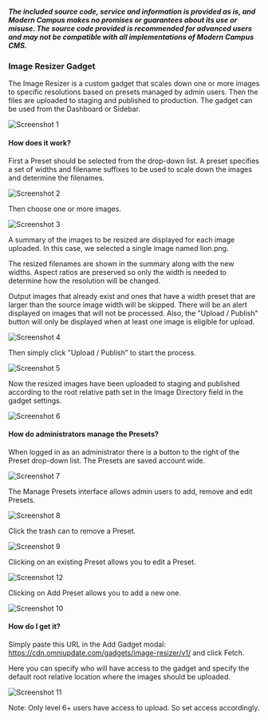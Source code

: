 ***The included source code, service and information is provided as is, and Modern Campus makes no promises or guarantees about its use or misuse. The source code provided is recommended for advanced users and may not be compatible with all implementations of Modern Campus CMS.***

### Image Resizer Gadget
The Image Resizer is a custom gadget that scales down one or more images to specific resolutions based on presets managed by admin users. Then the files are uploaded to staging and published to production. The gadget can be used from the Dashboard or Sidebar.

![Screenshot 1](screenshots/01.png)

#### How does it work?

First a Preset should be selected from the drop-down list. A preset specifies a set of widths and filename suffixes to be used to scale down the images and determine the filenames.

![Screenshot 2](screenshots/02.png)

Then choose one or more images.

![Screenshot 3](screenshots/03.png)

A summary of the images to be resized are displayed for each image uploaded. In this case, we selected a single image named lion.png.

The resized filenames are shown in the summary along with the new widths. Aspect ratios are preserved so only the width is needed to determine how the resolution will be changed.

Output images that already exist and ones that have a width preset that are larger than the source image width will be skipped. There will be an alert displayed on images that will not be processed. Also, the "Upload / Publish" button will only be displayed when at least one image is eligible for upload.

![Screenshot 4](screenshots/04.png)

Then simply click "Upload / Publish” to start the process.

![Screenshot 5](screenshots/05.png)

 Now the resized images have been uploaded to staging and published according to the root relative path set in the Image Directory field in the gadget settings.

![Screenshot 6](screenshots/06.png)

#### How do administrators manage the Presets?

When logged in as an administrator there is a button to the right of the Preset drop-down list. The Presets are saved account wide.

![Screenshot 7](screenshots/07.png)

The Manage Presets interface allows admin users to add, remove and edit Presets.

![Screenshot 8](screenshots/08.png)

Click the trash can to remove a Preset.

![Screenshot 9](screenshots/09.png)

Clicking on an existing Preset allows you to edit a Preset.

![Screenshot 12](screenshots/12.png)

Clicking on Add Preset allows you to add a new one.

![Screenshot 10](screenshots/10.png)

#### How do I get it?

Simply paste this URL in the Add Gadget modal: https://cdn.omniupdate.com/gadgets/image-resizer/v1/ and click Fetch.

Here you can specify who will have access to the gadget and specify the default root relative location where the images should be uploaded.

![Screenshot 11](screenshots/11.png)

Note: Only level 6+ users have access to upload. So set access accordingly.